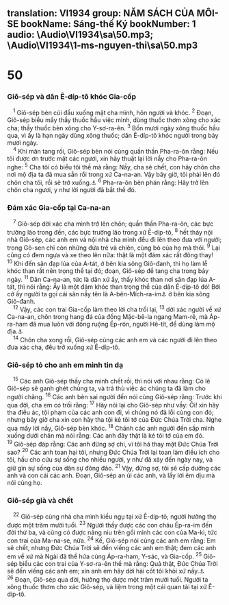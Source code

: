 translation: VI1934
group: NĂM SÁCH CỦA MÔI-SE
bookName: Sáng-thế Ký 
bookNumber: 1
audio: \Audio\VI1934\sa\50.mp3; \Audio\VI1934\1-ms-nguyen-thi\sa\50.mp3
-------

<div class="title"><h1>50</h1><h3>Giô-sép và dân Ê-díp-tô khóc Gia-cốp</h3></div>
<span class="verse sa_50_1"> <sup>1</sup> Giô-sép bèn cúi đầu xuống mặt cha mình, hôn người và khóc. </span>
<span class="verse sa_50_2"><sup>2</sup> Đoạn, Giô-sép biểu mấy thầy thuốc hầu việc mình, dùng thuốc thơm xông cho xác cha; thầy thuốc bèn xông cho Y-sơ-ra-ên. </span>
<span class="verse sa_50_3"><sup>3</sup> Bốn mươi ngày xông thuốc hầu qua, vì ấy là hạn ngày dùng xông thuốc; dân Ê-díp-tô khóc người trong bảy mươi ngày. <br/></span>
<span class="verse sa_50_4"> <sup>4</sup> Khi mãn tang rồi, Giô-sép bèn nói cùng quần thần Pha-ra-ôn rằng: Nếu tôi được ơn trước mặt các ngươi, xin hãy thuật lại lời nầy cho Pha-ra-ôn nghe: </span>
<span class="verse sa_50_5"><sup>5</sup> Cha tôi có biểu tôi thề mà rằng: Nầy, cha sẽ chết, con hãy chôn cha nơi mộ địa ta đã mua sẵn rồi trong xứ Ca-na-an. Vậy bây giờ, tôi phải lên đó chôn cha tôi, rồi sẽ trở xuống.<a data-toggle="tooltip" data-placement="bottom" title="Sa 47:29-31">⚓</a></span>
<span class="verse sa_50_6"><sup>6</sup> Pha-ra-ôn bèn phán rằng: Hãy trở lên chôn cha ngươi, y như lời người đã bắt thề đó. <br/></span>
<div class="title"><h3>Đám xác Gia-cốp tại Ca-na-an</h3></div>
<span class="verse sa_50_7"> <sup>7</sup> Giô-sép dời xác cha mình trở lên chôn; quần thần Pha-ra-ôn, các bực trưởng lão trong đền, các bực trưởng lão trong xứ Ê-díp-tô, </span>
<span class="verse sa_50_8"><sup>8</sup> hết thảy nội nhà Giô-sép, các anh em và nội nhà cha mình đều đi lên theo đưa với người; trong Gô-sen chỉ còn những đứa trẻ và chiên, cùng bò của họ mà thôi. </span>
<span class="verse sa_50_9"><sup>9</sup> Lại cũng có đem ngựa và xe theo lên nữa: thật là một đám xác rất đông thay! </span>
<span class="verse sa_50_10"><sup>10</sup> Khi đến sân đạp lúa của A-tát, ở bên kia sông Giô-đanh, thì họ làm lễ khóc than rất nên trọng thể tại đó; đoạn, Giô-sép để tang cha trong bảy ngày. </span>
<span class="verse sa_50_11"><sup>11</sup> Dân Ca-na-an, tức là dân xứ ấy, thấy khóc than nơi sân đạp lúa A-tát, thì nói rằng: Ấy là một đám khóc than trọng thể của dân Ê-díp-tô đó! Bởi cớ ấy người ta gọi cái sân nầy tên là A-bên-Mích-ra-im<a data-toggle="tooltip" data-placement="bottom" title="A-bên-Mích-ra-im nghĩa là đám tang của Dan Ê-díp-tô">⚓</a> ở bên kia sông Giô-đanh. <br/></span>
<span class="verse sa_50_12"> <sup>12</sup> Vậy, các con trai Gia-cốp làm theo lời cha trối lại, </span>
<span class="verse sa_50_13"><sup>13</sup> dời xác người về xứ Ca-na-an, chôn trong hang đá của đồng Mặc-bê-la ngang Mam-rê, mà Áp-ra-ham đã mua luôn với đồng ruộng Ép-rôn, người Hê-tít, để dùng làm mộ địa.<a data-toggle="tooltip" data-placement="bottom" title="Cong 7:16">⚓</a><br/></span>
<span class="verse sa_50_14"> <sup>14</sup> Chôn cha xong rồi, Giô-sép cùng các anh em và các người đi lên theo đưa xác cha, đều trở xuống xứ Ê-díp-tô. <br/></span>
<div class="title"><h3>Giô-sép tỏ cho anh em mình tin dạ</h3></div>
<span class="verse sa_50_15"> <sup>15</sup> Các anh Giô-sép thấy cha mình chết rồi, thì nói với nhau rằng: Có lẽ Giô-sép sẽ ganh ghét chúng ta, và trả thù việc ác chúng ta đã làm cho người chăng. </span>
<span class="verse sa_50_16"><sup>16</sup> Các anh bèn sai người đến nói cùng Giô-sép rằng: Trước khi qua đời, cha em có trối rằng: </span>
<span class="verse sa_50_17"><sup>17</sup> Hãy nói lại cho Giô-sép như vầy: Ôi! xin hãy tha điều ác, tội phạm của các anh con đi, vì chúng nó đã lỗi cùng con đó; nhưng bây giờ cha xin con hãy tha tội kẻ tôi tớ của Đức Chúa Trời cha. Nghe qua mấy lời nầy, Giô-sép bèn khóc. </span>
<span class="verse sa_50_18"><sup>18</sup> Chánh các anh người đến sấp mình xuống dưới chân mà nói rằng: Các anh đây thật là kẻ tôi tớ của em đó. </span>
<span class="verse sa_50_19"><sup>19</sup> Giô-sép đáp rằng: Các anh đừng sợ chi, vì tôi há thay mặt Đức Chúa Trời sao? </span>
<span class="verse sa_50_20"><sup>20</sup> Các anh toan hại tôi, nhưng Đức Chúa Trời lại toan làm điều ích cho tôi, hầu cho cứu sự sống cho nhiều người, y như đã xảy đến ngày nay, và giữ gìn sự sống của dân sự đông đảo. </span>
<span class="verse sa_50_21"><sup>21</sup> Vậy, đừng sợ, tôi sẽ cấp dưỡng các anh và con cái các anh. Đoạn, Giô-sép an ủi các anh, và lấy lời êm dịu mà nói cùng họ. <br/></span>
<div class="title"><h3>Giô-sép già và chết</h3></div>
<span class="verse sa_50_22"> <sup>22</sup> Giô-sép cùng nhà cha mình kiều ngụ tại xứ Ê-díp-tô; người hưởng thọ được một trăm mười tuổi. </span>
<span class="verse sa_50_23"><sup>23</sup> Người thấy được các con cháu Ép-ra-im đến đời thứ ba, và cũng có được nâng niu trên gối mình các con của Ma-ki, tức con trai của Ma-na-se, nữa. </span>
<span class="verse sa_50_24"><sup>24</sup> Kế, Giô-sép nói cùng các anh em rằng: Em sẽ chết, nhưng Đức Chúa Trời sẽ đến viếng các anh em thật; đem các anh em về xứ mà Ngài đã thề hứa cùng Áp-ra-ham, Y-sác, và Gia-cốp. </span>
<span class="verse sa_50_25"><sup>25</sup> Giô-sép biểu các con trai của Y-sơ-ra-ên thề mà rằng: Quả thật, Đức Chúa Trời sẽ đến viếng các anh em; xin anh em hãy dời hài cốt tôi khỏi xứ nầy.<a data-toggle="tooltip" data-placement="bottom" title="Xu 13:19; Gios 24:32; He 11:22">⚓</a></span>
<span class="verse sa_50_26"><sup>26</sup> Đoạn, Giô-sép qua đời, hưởng thọ được một trăm mười tuổi. Người ta xông thuốc thơm cho xác Giô-sép, và liệm trong một cái quan tài tại xứ Ê-díp-tô. <br/>  <br/>  <br/></span>

